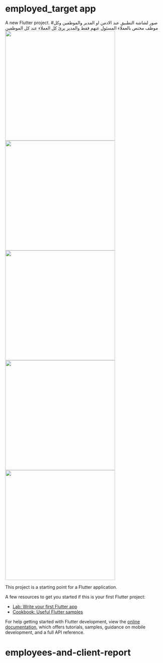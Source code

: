 # employed_target app 



A new Flutter project.
#صور لشاشة التطبيق عند الادمن او المدير والموظفين وكل موظف مختص بالعملاء المسئول عنهم فقط والمدير يرئ كل العملاء عند كل الموظفين
<img src="https://github.com/khalid5555/employees-and-client_report3/assets/68198261/3e4bb805-3bf7-4241-bd8f-d0dcf8a1c60a.jpg" width=350 height =350 />
<img src="https://github.com/khalid5555/employees-and-client_report3/assets/68198261/c10365bf-c271-4edc-8c02-9609d7d3f007.jpg" width=350 height =350 />
<img src="https://github.com/khalid5555/employees-and-client_report3/assets/68198261/c2e1af93-b66b-4779-8077-276731de6f29.jpg" width=350 height =350 />
<img src="https://github.com/khalid5555/employees-and-client_report3/assets/68198261/82f5c699-f2e7-4b56-be6e-0022b73837b9.jpg" width=350 height =350 />
<img src="https://github.com/khalid5555/employees-and-client_report3/assets/68198261/46df3b47-66dc-4e66-8ed0-3482ef1a8457.jpg" width=350 height =350 />




This project is a starting point for a Flutter application.

A few resources to get you started if this is your first Flutter project:

- [Lab: Write your first Flutter app](https://docs.flutter.dev/get-started/codelab)
- [Cookbook: Useful Flutter samples](https://docs.flutter.dev/cookbook)

For help getting started with Flutter development, view the
[online documentation](https://docs.flutter.dev/), which offers tutorials,
samples, guidance on mobile development, and a full API reference.
# employees-and-client-report
